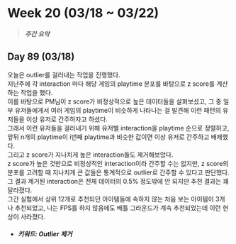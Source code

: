 Week 20 (03/18 ~ 03/22)
===
>  ##### 주간 요약
>  

Day 89 (03/18)
---
오늘은 outlier를 걸러내는 작업을 진행했다.  
지난주에 각 interaction 마다 해당 게임의 playtime 분포를 바탕으로 z score를 계산하는 작업을 했다.  
이를 바탕으로 PM님이 z score가 비정상적으로 높은 데이터들을 살펴보셨고, 그 중 일부 유저들에게서 여러 게임의 playtime이 비슷하게 나타나는 걸 발견해 이런 패턴의 유저들을 이상 유저로 간주하자고 하셨다.  
그래서 이런 유저들을 걸러내기 위해 유저별 interaction을 playtime 순으로 정렬하고, 앞뒤 n개의 playtime이 i번째 playtime과 비슷한 값이면 이상 유저로 간주하고 배제했다.  
그리고 z score가 지나치게 높은 interaction들도 제거해보았다.  
z score가 높은 것만으로 비정상적인 interaction이라 간주할 수는 없지만, z score의 분포를 고려할 때 지나치게 큰 값들은 통계적으로 outlier로 간주할 수 있다고 판단했다.  
그 결과 제거된 interaction은 전체 데이터의 0.5% 정도밖에 안 되지만 추천 결과는 꽤 달라졌다.  
그간 실험에서 상위 12개로 추천되던 아이템들에 속하지 않는 처음 보는 아이템이 3개나 추천되었고, 나는 FPS를 하지 않음에도 배틀 그라운드가 계속 추천되었는데 이런 현상이 사라졌다.  

+ ##### 키워드: Outlier 제거
